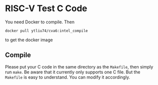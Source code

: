 # RISC-V Test C Code

You need Docker to compile. Then 

```
docker pull ytliu74/cva6:intel_compile
```

to get the docker image

## Compile

Please put your C code in the same directory as the `Makefile`, then simply run `make`. Be aware that it currently only supports one C file.
But the `Makefile` is easy to understand. You can modify it accordingly.
